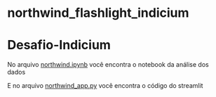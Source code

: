 # northwind_flashlight_indicium

# Desafio-Indicium
No arquivo [northwind.ipynb](/northwind.ipynb) você encontra o notebook da análise dos dados

E no arquivo [northwind_app.py](/northwind_app.py) você encontra o código do streamlit
